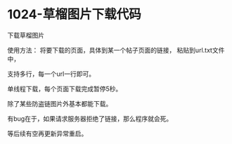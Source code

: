# 1024-草榴图片下载代码


下载草榴图片


使用方法：
将要下载的页面，具体到某一个帖子页面的链接， 粘贴到url.txt文件中，

支持多行，每一个url一行即可。

单线程下载，每个页面下载完成暂停5秒。

除了某些防盗链图片外基本都能下载。


有bug在于，如果请求服务器拒绝了链接，那么程序就会死。

等后续有空再更新异常重启。
